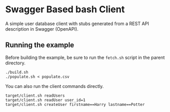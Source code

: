 # Swagger Based bash Client

A simple user database client with stubs generated from a REST API description in Swagger (OpenAPI).

## Running the example

Before building the example, be sure to run the `fetch.sh` script in the parent directory.

```
./build.sh
./populate.sh < populate.csv
```

You can also run the client commands directly.

```
target/client.sh readUsers
target/client.sh readUser user_id=1
target/client.sh createUser firstname==Harry lastname==Potter
```
